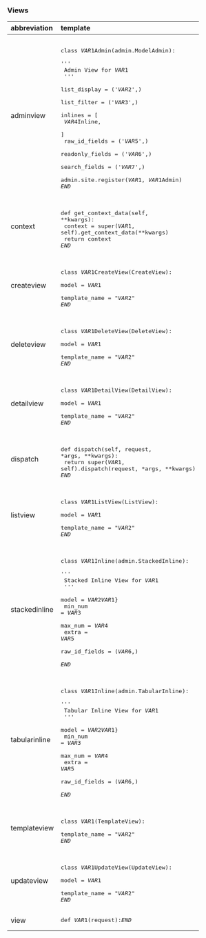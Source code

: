 ### Views

|abbreviation|template|
|:--|:--|
|adminview|<pre><br>class $VAR1$Admin(admin.ModelAdmin):<br>    '''<br>        Admin View for $VAR1$<br>    '''<br>    list_display = ('$VAR2$',)<br>    list_filter = ('$VAR3$',)<br>    inlines = [<br>        $VAR4$Inline,<br>    ]<br>    raw_id_fields = ('$VAR5$',)<br>    readonly_fields = ('$VAR6$',)<br>    search_fields = ('$VAR7$',)<br><br>admin.site.register($VAR1$, $VAR1$Admin)<br>$END$</pre>|
|context|<pre><br>def get_context_data(self, **kwargs):<br>    context = super($VAR1$, self).get_context_data(**kwargs)<br>    return context<br>$END$</pre>|
|createview|<pre><br>class $VAR1$CreateView(CreateView):<br>    model = $VAR1$<br>    template_name = "$VAR2$"<br>$END$</pre>|
|deleteview|<pre><br>class $VAR1$DeleteView(DeleteView):<br>    model = $VAR1$<br>    template_name = "$VAR2$"<br>$END$</pre>|
|detailview|<pre><br>class $VAR1$DetailView(DetailView):<br>    model = $VAR1$<br>    template_name = "$VAR2$"<br>$END$</pre>|
|dispatch|<pre><br>def dispatch(self, request, *args, **kwargs):<br>    return super($VAR1$, self).dispatch(request, *args, **kwargs)<br>$END$</pre>|
|listview|<pre><br>class $VAR1$ListView(ListView):<br>    model = $VAR1$<br>    template_name = "$VAR2$"<br>$END$</pre>|
|stackedinline|<pre><br>class $VAR1$Inline(admin.StackedInline):<br>        '''<br>            Stacked Inline View for $VAR1$<br>        '''<br>      model = $VAR2$$VAR1$}<br>      min_num = $VAR3$<br>      max_num = $VAR4$<br>      extra = $VAR5$<br>      raw_id_fields = ($VAR6$,)<br><br>$END$</pre>|
|tabularinline|<pre><br>class $VAR1$Inline(admin.TabularInline):<br>        '''<br>            Tabular Inline View for $VAR1$<br>        '''<br>      model = $VAR2$$VAR1$}<br>      min_num = $VAR3$<br>      max_num = $VAR4$<br>      extra = $VAR5$<br>      raw_id_fields = ($VAR6$,)<br><br>$END$</pre>|
|templateview|<pre><br>class $VAR1$(TemplateView):<br>    template_name = "$VAR2$"<br>$END$</pre>|
|updateview|<pre><br>class $VAR1$UpdateView(UpdateView):<br>    model = $VAR1$<br>    template_name = "$VAR2$"<br>$END$</pre>|
|view|<pre>def $VAR1$(request):$END$</pre>|
